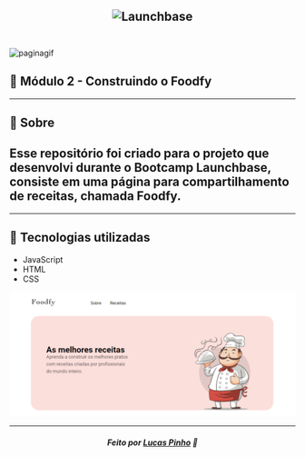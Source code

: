<h2 align="center">
    <img alt="Launchbase" src="https://storage.googleapis.com/golden-wind/bootcamp-launchbase/logo.png" width="400px" />
    <br>
    </br>
</h2>

<img alt="paginagif" src="assets\Foodfy.gif"/>


<h2 aling="center">      
 🍔 Módulo 2 - Construindo o Foodfy
</h2> 

---
<a id="sobre"></a>
## 🔖 Sobre

Esse repositório foi criado para o projeto que desenvolvi durante o **Bootcamp Launchbase**, consiste em uma página para compartilhamento de receitas, chamada **Foodfy**.
---



---

<a id="desafio"></a>
## 🚀 Tecnologias utilizadas

- JavaScript
- HTML
- CSS




<img alt="paginagif" src="assets\Foodfyprint.png" />

---

<h5 align="center">
    Feito por <a href="https://www.linkedin.com/in/lucas-m-pinho//" target="_blank">Lucas Pinho</a> 🚀
</h5>